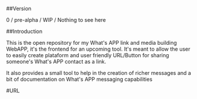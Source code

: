 ##Version 

0 / pre-alpha / WIP / Nothing to see here

##Introduction

This is the open repository for my What's APP link and media building WebAPP, it's the frontend for an upcoming tool. It's meant to allow the 
user to easily create plataform and user friendly URL/Button for sharing someone's What's APP contact as a link. 

It also provides a small tool to help in the creation of richer messages and a bit of documentation on What's APP messaging capabilities

#URL